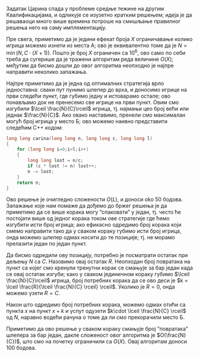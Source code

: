Задатак Царина спада у проблеме средње тежине на другим Квалификацијама, и одликује се изузетно кратким решењем; идеја је да решаваоци много више времена потроше на смишљање правилног решења него на саму имплементацију.

Пре свега, приметимо да је једини ефекат броја $X$ ограничавање колико игрица можемо изнети из места А; ово је еквивалентно томе да је $N=\min⁡(N, C\cdot (X+1))$. Пошто је број $X$ ограничен са $10^6$, ово само по себи треба да сугерише да је тражени алгоритам реда величине $O(X)$; међутим да бисмо дошли до овог алгоритма неопходно је најпре направити неколико запажања.

Најпре приметимо да је једна од оптималних стратегија врло једноставна: сваки пут пунимо шлепер до врха, и доносимо игрице на први следећи пункт, где губимо једну и истоварамо остале; ово понављамо док не пренесемо све игрице на први пункт. Овим смо изгубили $\lceil \frac{N}{C}\rceil$ игрица, тј. најмањи цео број већи или једнак $\frac{N}{C}$. Ако овако наставимо, пренели смо максималан могућ број игрица у место Б; ово можемо наивно представити следећим C++ кодом:

```cpp
long long carina(long long n, long long c, long long l)
{
    for (long long i=0;i<l;i++)
    {
        long long lost = n/c;
        if (c * lost != n) lost++;
        n -= lost;
    }
    return n;
}
```

Ово решење је очигледно сложености $O(L)$, и доноси oko $50$ бодова. Запажање које нам помаже да дођемо до бржег решења је да приметимо да се више корака могу ”спаковати” у један, тј. често ће постојати више од једног корака током ове стратегије где ћемо изгубити исти број игрица; ако ефикасно одредимо број корака који смемо направити тако да у сваком кораку губимо исти број игрица, онда можемо шлепер одмах носити до те позиције; тј. не морамо прелазити један по један пункт. 

Да бисмо одредили ову позицију, потребно је посматрати остатак при дељењу $N$ са $C$.  Назовимо овај остатак $R$. Неопходан број повратака на пункт са којег смо кренули тренутни корак се смањује за бар један када се овај остатак изгуби; како у сваком јединичном кораку губимо $\lceil \frac{N}{C}\rceil$ игрица, број потребних корака да се ово деси је $k = \lceil \frac{R}{\lceil \frac{N}{C} \rceil} \rceil$. Уколико је $R=0$, онда можемо узети $R=C$.

Након што одредимо број потребних корака, можемо одмах отићи са пункта $x$ на пункт $x+k$ и успут одузети $k\cdot \lceil \frac{N}{C} \rceil$ од $N$, наравно водећи рачуна о томе да ли смо прекорачили место Б.

Приметимо да ово решење у сваком кораку смањује број ”повратака” шлепера за бар један, дакле сложеност овог алгоритма је $O(\frac{N}{C})$, што смо на почетку ограничили са $O(X)$. Овај алгоритам доноси $100$ бодова.